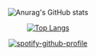 <div id="header" align="center">
  
  ![Anurag's GitHub stats](https://github-readme-stats.vercel.app/api?username=t1coz&show_icons=true&theme=transparent&hide_border=true)
  
  [![Top Langs](https://github-readme-stats.vercel.app/api/top-langs/?username=t1coz&layout=compact&theme=transparent&hide_border=true)](https://github.com/t1coz)

  [![spotify-github-profile](https://spotify-github-profile.vercel.app/api/view?uid=31vwwsti42pa2bupujqmnjme5sci&cover_image=true&theme=novatorem&show_offline=true&background_color=121212&interchange=true&bar_color=ff0000&bar_color_cover=true)](https://github.com/kittinan/spotify-github-profile)
  
  <img src="https://komarev.com/ghpvc/?username=t1coz&style=flat-square&color=blue" alt=""/>
</div>
